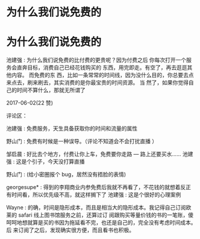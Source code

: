 # 为什么我们说免费的

# 为什么我们说免费的

池建强 : 为什么我们说免费的比付费的更贵呢？因为付费之后 你每次打开一个服务会直奔目标，消费自己已经花钱购买的 东西，用完即走。有空了，再去逛逛其他内容。 而免费的东 西，比如一条常常的时间线，因为没什么目的，你总要去点 来点去，刷来刷去，其实消费的是你最宝贵的时间资源。 当 然了，如果你觉得自己的时间不算什么，那就无所谓了

2017-06-02(22 赞)

评论区：

池建强 : 免费服务，天生具备获取你的时间和流量的属性

野山门 : 免费有时候是一种误导。（评论不知道会不会打扰直播 ）

邹启晨 : 好比去个地方，付费让你上车，免费要你走路 — 路上还要买水...... 池建强 : 这是个引子，今天没打算直播

野山门 : (给小密圈报个 bug，居然没有捂脸的表情)

georgesupe* : 得到的李翔商业内参免费后我就不再看了，不花钱的就想着反正有时间看，所以优先级不高，就这样搁下了 池建强 : 这是个很好的心理案例

Wayne : 的确，时间是隐形成本，而且是相当大的隐形成本。我记得自己订阅欧莱的 safari 线上图书馆服务之前，还算过订 阅跟购买等量价钱的书的一笔账，傻呵呵地想就算是买的书因为拖延看不完，也还是自己的，完全没有考虑时间成本。后 来订阅了之后，发现确实很方便，而且看书也积极。